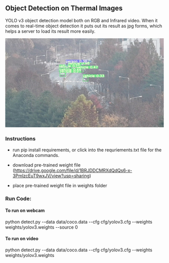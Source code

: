 ## Object Detection on Thermal Images
YOLO v3 object detection model both on RGB and Infrared video. When it comes to real-time object detection it puts out its result as jpg forms, which helps a server to load its result more easily.

![](example.png)

### Instructions

- run pip install requirements, or click into the requriements.txt file for the Anaconda commands.

- download pre-trained weight file (https://drive.google.com/file/d/1BRJDDCMRXdQdQs6-x-3PmlzcEuT9wxJV/view?usp=sharing)

- place pre-trained weight file in weights folder

### Run Code:

#### To run on webcam
python detect.py --data data/coco.data --cfg cfg/yolov3.cfg --weights weights/yolov3.weights --source 0

#### To run on video
python detect.py --data data/coco.data --cfg cfg/yolov3.cfg --weights weights/yolov3.weights
